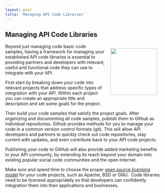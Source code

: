 ```yaml
---
layout: post
title: 'Managing API Code Libraries'
---
```

<h2>Managing API Code Libraries</h2>
<p><img style="padding: 15px;" src="http://kinlane-productions.s3.amazonaws.com/api-evangelist-site/company/bw-objects.png" alt="" width="150" align="right" /></p>
<p>Beyond just managing code basic code samples, having a framework for managing your established API code libraries is essential to providing partners and developers with relevant, useful and functional code they can use to integrate with your API.</p>
<p>First start by breaking down your code into relevant projects that address specific types of integration with your API. Within each project you can create an appropriate title and description and set some goals for the project.</p>
<p>Then build your code samples that satisfy the project goals.   After organizing and documenting all code samples, publish them to Github as individual repositories. Github provides methods for you to manage your code in a common version control formats (git). This will allow API developers and partners to quickly check out code repositories, stay current with updates, and even contribute back to your API code projects.&nbsp;</p>
<p>Publishing your code to GitHub will also provide added marketing benefits to your API community, by extending its reach beyond your domain into existing popular social code communities and the open Internet.</p>
<p>Make sure and spend time to choose the proper <a href="http://en.wikipedia.org/wiki/Open-source_license" target="_blank">open source licensing model</a> for your code projects, such as Apache, BSD or GNU. &nbsp;Code libraries need to be licensed appropriately so that developers can confidently integration them into their applications and businesses.</p>